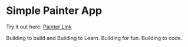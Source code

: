 # Simple Painter App

Try it out here: [Painter Link](https://dashinja.github.io/painter/)

Building to build and Building to Learn.
Building for fun. Building to code.
